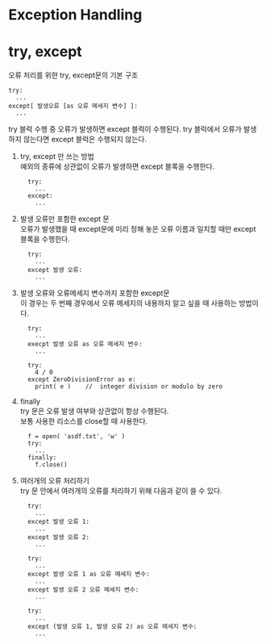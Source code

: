 # Exception Handling

# try, except
오류 처리를 위한 try, except문의 기본 구조
```
try:
  ...
except[ 발생오류 [as 오류 메세지 변수] ]:
  ...
```

try 블럭 수행 중 오류가 발생하면 except 블럭이 수행된다.
try 블럭에서 오류가 발생하지 않는다면 except 블럭은 수행되지 않는다.

1. try, except 만 쓰는 방법  
  예외의 종류에 상관없이 오류가 발생하면 except 블록을 수행한다.
    ```
      try:
        ...
      except:
        ...
    ```
2. 발생 오류만 포함한 except 문  
  오류가 발생했을 때 except문에 미리 정해 놓은 오류 이름과 일치할 때만 except 블록을 수행한다.
    ```
      try:
        ...
      except 발생 오류:
        ...
    ``` 
3. 발생 오류와 오류메세지 변수까지 포함한 except문  
  이 경우는 두 번째 경우에서 오류 메세지의 내용까지 알고 싶을 때 사용하는 방법이다.
    ```
      try:
        ...
      execpt 발생 오류 as 오류 메세지 변수:
        ...
    ```
    ```
      try:
        4 / 0
      except ZeroDivisionError as e:
        print( e )    //  integer division or modulo by zero
    ```
4. finally  
  try 문은 오류 발생 여부와 상관없이 항상 수행된다.  
  보통 사용한 리소스를 close할 때 사용한다.
    ```
      f = open( 'asdf.txt', 'w' )
      try:
        ...
      finally:
        f.close()
    ```
5. 여러개의 오류 처리하기  
  try 문 안에서 여러개의 오류를 처리하기 위해 다음과 같이 쓸 수 있다.
    ```
      try:
        ...
      except 발생 오류 1:
        ...
      except 발생 오류 2:
        ...
    ```
    ```
      try:
        ...
      except 발생 오류 1 as 오류 메세지 변수:
        ...
      except 발생 오류 2 오류 메세지 변수:
        ...
    ```
    ```
      try:
        ...
      except (발생 오류 1, 발생 오류 2) as 오류 메세지 변수:
        ...
    ```